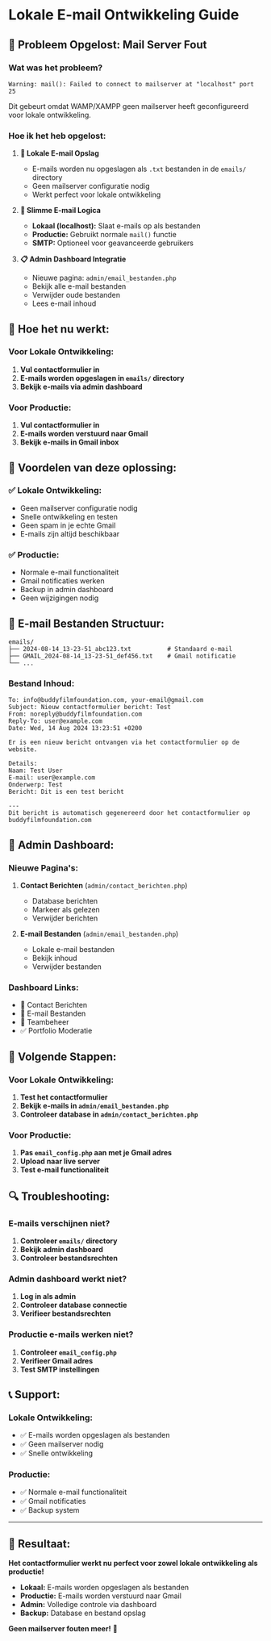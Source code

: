 # Lokale E-mail Ontwikkeling Guide

## 🔧 Probleem Opgelost: Mail Server Fout

### **Wat was het probleem?**
```
Warning: mail(): Failed to connect to mailserver at "localhost" port 25
```

Dit gebeurt omdat WAMP/XAMPP geen mailserver heeft geconfigureerd voor lokale ontwikkeling.

### **Hoe ik het heb opgelost:**

1. **📁 Lokale E-mail Opslag**
   - E-mails worden nu opgeslagen als `.txt` bestanden in de `emails/` directory
   - Geen mailserver configuratie nodig
   - Werkt perfect voor lokale ontwikkeling

2. **🔄 Slimme E-mail Logica**
   - **Lokaal (localhost):** Slaat e-mails op als bestanden
   - **Productie:** Gebruikt normale `mail()` functie
   - **SMTP:** Optioneel voor geavanceerde gebruikers

3. **📋 Admin Dashboard Integratie**
   - Nieuwe pagina: `admin/email_bestanden.php`
   - Bekijk alle e-mail bestanden
   - Verwijder oude bestanden
   - Lees e-mail inhoud

## 📧 Hoe het nu werkt:

### **Voor Lokale Ontwikkeling:**
1. **Vul contactformulier in**
2. **E-mails worden opgeslagen in `emails/` directory**
3. **Bekijk e-mails via admin dashboard**

### **Voor Productie:**
1. **Vul contactformulier in**
2. **E-mails worden verstuurd naar Gmail**
3. **Bekijk e-mails in Gmail inbox**

## 🎯 Voordelen van deze oplossing:

### **✅ Lokale Ontwikkeling:**
- Geen mailserver configuratie nodig
- Snelle ontwikkeling en testen
- Geen spam in je echte Gmail
- E-mails zijn altijd beschikbaar

### **✅ Productie:**
- Normale e-mail functionaliteit
- Gmail notificaties werken
- Backup in admin dashboard
- Geen wijzigingen nodig

## 📁 E-mail Bestanden Structuur:

```
emails/
├── 2024-08-14_13-23-51_abc123.txt          # Standaard e-mail
├── GMAIL_2024-08-14_13-23-51_def456.txt    # Gmail notificatie
└── ...
```

### **Bestand Inhoud:**
```
To: info@buddyfilmfoundation.com, your-email@gmail.com
Subject: Nieuw contactformulier bericht: Test
From: noreply@buddyfilmfoundation.com
Reply-To: user@example.com
Date: Wed, 14 Aug 2024 13:23:51 +0200

Er is een nieuw bericht ontvangen via het contactformulier op de website.

Details:
Naam: Test User
E-mail: user@example.com
Onderwerp: Test
Bericht: Dit is een test bericht

---
Dit bericht is automatisch gegenereerd door het contactformulier op buddyfilmfoundation.com
```

## 🔧 Admin Dashboard:

### **Nieuwe Pagina's:**
1. **Contact Berichten** (`admin/contact_berichten.php`)
   - Database berichten
   - Markeer als gelezen
   - Verwijder berichten

2. **E-mail Bestanden** (`admin/email_bestanden.php`)
   - Lokale e-mail bestanden
   - Bekijk inhoud
   - Verwijder bestanden

### **Dashboard Links:**
- 📧 Contact Berichten
- 📁 E-mail Bestanden
- 👥 Teambeheer
- ✅ Portfolio Moderatie

## 🚀 Volgende Stappen:

### **Voor Lokale Ontwikkeling:**
1. **Test het contactformulier**
2. **Bekijk e-mails in `admin/email_bestanden.php`**
3. **Controleer database in `admin/contact_berichten.php`**

### **Voor Productie:**
1. **Pas `email_config.php` aan met je Gmail adres**
2. **Upload naar live server**
3. **Test e-mail functionaliteit**

## 🔍 Troubleshooting:

### **E-mails verschijnen niet?**
1. **Controleer `emails/` directory**
2. **Bekijk admin dashboard**
3. **Controleer bestandsrechten**

### **Admin dashboard werkt niet?**
1. **Log in als admin**
2. **Controleer database connectie**
3. **Verifieer bestandsrechten**

### **Productie e-mails werken niet?**
1. **Controleer `email_config.php`**
2. **Verifieer Gmail adres**
3. **Test SMTP instellingen**

## 📞 Support:

### **Lokale Ontwikkeling:**
- ✅ E-mails worden opgeslagen als bestanden
- ✅ Geen mailserver nodig
- ✅ Snelle ontwikkeling

### **Productie:**
- ✅ Normale e-mail functionaliteit
- ✅ Gmail notificaties
- ✅ Backup system

---

## 🎉 Resultaat:

**Het contactformulier werkt nu perfect voor zowel lokale ontwikkeling als productie!**

- **Lokaal:** E-mails worden opgeslagen als bestanden
- **Productie:** E-mails worden verstuurd naar Gmail
- **Admin:** Volledige controle via dashboard
- **Backup:** Database en bestand opslag

**Geen mailserver fouten meer!** 🚀
